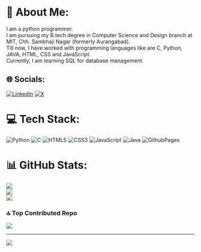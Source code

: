 # 💫 About Me:
I am a python programmer.<br>I am pursuing my B.tech degree in Computer Science and Design branch at MIT, Chh. Sambhaji Nagar (formerly Aurangabad).<br>Till now, I have worked with programming languages like are C, Python, JAVA, HTML, CSS and JavaScript.<br>Currently, I am learning SQL for database management.


## 🌐 Socials:
[![LinkedIn](https://img.shields.io/badge/LinkedIn-%230077B5.svg?logo=linkedin&logoColor=white)](https://www.linkedin.com/in/ishan-python-programmer/) [![X](https://img.shields.io/badge/X-black.svg?logo=X&logoColor=white)](https://x.com/ishancodes) 

# 💻 Tech Stack:
![Python](https://img.shields.io/badge/python-3670A0?style=flat&logo=python&logoColor=ffdd54) ![C](https://img.shields.io/badge/c-%2300599C.svg?style=flat&logo=c&logoColor=white) ![HTML5](https://img.shields.io/badge/html5-%23E34F26.svg?style=flat&logo=html5&logoColor=white) ![CSS3](https://img.shields.io/badge/css3-%231572B6.svg?style=flat&logo=css3&logoColor=white) ![JavaScript](https://img.shields.io/badge/javascript-%23323330.svg?style=flat&logo=javascript&logoColor=%23F7DF1E) ![Java](https://img.shields.io/badge/java-%23ED8B00.svg?style=flat&logo=openjdk&logoColor=white) ![GithubPages](https://img.shields.io/badge/github%20pages-121013?style=flat&logo=github&logoColor=white)
# 📊 GitHub Stats:
![](https://github-readme-stats.vercel.app/api?username=deshpandeishan&theme=dark&hide_border=true&include_all_commits=false&count_private=true)<br/>
![](https://github-readme-streak-stats.herokuapp.com/?user=deshpandeishan&theme=dark&hide_border=true)<br/>
![](https://github-readme-stats.vercel.app/api/top-langs/?username=deshpandeishan&theme=dark&hide_border=true&include_all_commits=false&count_private=true&layout=compact)

### 🔝 Top Contributed Repo
![](https://github-contributor-stats.vercel.app/api?username=deshpandeishan&limit=5&theme=dark&combine_all_yearly_contributions=true)

---
[![](https://visitcount.itsvg.in/api?id=deshpandeishan&icon=5&color=0)](https://visitcount.itsvg.in)
